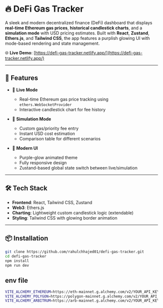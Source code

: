# 🔥 DeFi Gas Tracker

A sleek and modern decentralized finance (DeFi) dashboard that displays **real-time Ethereum gas prices**, **historical candlestick charts**, and a **simulation mode** with USD pricing estimates. Built with **React**, **Zustand**, **Ethers.js**, and **Tailwind CSS**, the app features a purplish glowing UI with mode-based rendering and state management.

🌐 **Live Demo**: [https://defi-gas-tracker.netlify.app/](https://defi-gas-tracker.netlify.app/)

---

## 🚀 Features

- 🎯 **Live Mode**
  - Real-time Ethereum gas price tracking using `ethers.WebSocketProvider`
  - Interactive candlestick chart for fee history

- 🧪 **Simulation Mode**
  - Custom gas/priority fee entry
  - Instant USD cost estimation
  - Comparison table for different scenarios

- 🌌 **Modern UI**
  - Purple-glow animated theme
  - Fully responsive design
  - Zustand-based global state switch between live/simulation

---

## 🛠️ Tech Stack

- **Frontend**: React, Tailwind CSS, Zustand
- **Web3**: Ethers.js
- **Charting**: Lightweight custom candlestick logic (extendable)
- **Styling**: Tailwind CSS with glowing border animation

---

## 📦 Installation

```bash
git clone https://github.com/rahulchhajed01/defi-gas-tracker.git
cd defi-gas-tracker
npm install
npm run dev
```
## env file

```bash
VITE_ALCHEMY_ETHEREUM=https://eth-mainnet.g.alchemy.com/v2/YOUR_API_KEY
VITE_ALCHEMY_POLYGON=https://polygon-mainnet.g.alchemy.com/v2/YOUR_API_KEY
VITE_ALCHEMY_ARBITRUM=https://arb-mainnet.g.alchemy.com/v2/YOUR_API_KEY
```